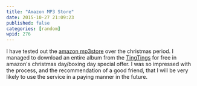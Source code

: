 ```yaml
---
title: "Amazon MP3 Store"
date: 2015-10-27 21:09:23
published: false
categories: [random]
wpid: 276
---
```


I have tested out the [amazon mp3store](https://amzn.to/2ududVy) over the christmas period. I managed to download an entire album from the [TingTings](https://amzn.to/2HMtbmJ) for free in amazon's christmas day/boxing day special offer. I was so impressed with the process, and the recommendation of a good friend, that I will be very likely to use the service in a paying manner in the future.
